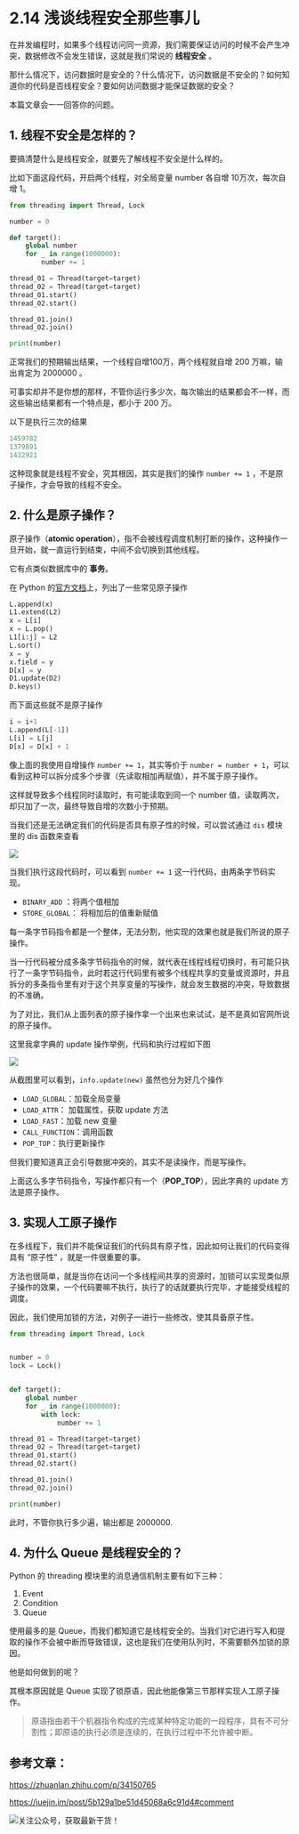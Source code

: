 # 2.14 浅谈线程安全那些事儿

在并发编程时，如果多个线程访问同一资源，我们需要保证访问的时候不会产生冲突，数据修改不会发生错误，这就是我们常说的 **线程安全** 。

那什么情况下，访问数据时是安全的？什么情况下，访问数据是不安全的？如何知道你的代码是否线程安全？要如何访问数据才能保证数据的安全？

本篇文章会一一回答你的问题。

## 1. 线程不安全是怎样的？

要搞清楚什么是线程安全，就要先了解线程不安全是什么样的。

比如下面这段代码，开启两个线程，对全局变量 number 各自增 10万次，每次自增 1。

```python
from threading import Thread, Lock

number = 0

def target():
    global number
    for _ in range(1000000):
        number += 1

thread_01 = Thread(target=target)
thread_02 = Thread(target=target)
thread_01.start()
thread_02.start()

thread_01.join()
thread_02.join()

print(number)
```

正常我们的预期输出结果，一个线程自增100万，两个线程就自增 200 万嘛，输出肯定为 2000000 。

可事实却并不是你想的那样，不管你运行多少次，每次输出的结果都会不一样，而这些输出结果都有一个特点是，都小于 200 万。

以下是执行三次的结果

```python
1459782
1379891
1432921
```

这种现象就是线程不安全，究其根因，其实是我们的操作 `number += 1` ，不是原子操作，才会导致的线程不安全。



## 2. 什么是原子操作？

原子操作（**atomic operation**），指不会被线程调度机制打断的操作，这种操作一旦开始，就一直运行到结束，中间不会切换到其他线程。

它有点类似数据库中的 **事务**。

在 Python 的[官方文档](https://docs.python.org/3.5/faq/library.html#what-kinds-of-global-value-mutation-are-thread-safe)上，列出了一些常见原子操作

```python
L.append(x)
L1.extend(L2)
x = L[i]
x = L.pop()
L1[i:j] = L2
L.sort()
x = y
x.field = y
D[x] = y
D1.update(D2)
D.keys()
```

而下面这些就不是原子操作

```python
i = i+1
L.append(L[-1])
L[i] = L[j]
D[x] = D[x] + 1
```

像上面的我使用自增操作 `number += 1`，其实等价于 `number = number + 1`，可以看到这种可以拆分成多个步骤（先读取相加再赋值），并不属于原子操作。

这样就导致多个线程同时读取时，有可能读取到同一个 number 值，读取两次，却只加了一次，最终导致自增的次数小于预期。

当我们还是无法确定我们的代码是否具有原子性的时候，可以尝试通过 `dis` 模块里的 dis 函数来查看

![](http://image.iswbm.com/20200506080445.png)

当我们执行这段代码时，可以看到 `number += 1` 这一行代码，由两条字节码实现。

- `BINARY_ADD` ：将两个值相加
- `STORE_GLOBAL`： 将相加后的值重新赋值

每一条字节码指令都是一个整体，无法分割，他实现的效果也就是我们所说的原子操作。

当一行代码被分成多条字节码指令的时候，就代表在线程线程切换时，有可能只执行了一条字节码指令，此时若这行代码里有被多个线程共享的变量或资源时，并且拆分的多条指令里有对于这个共享变量的写操作，就会发生数据的冲突，导致数据的不准确。

为了对比，我们从上面列表的原子操作拿一个出来也来试试，是不是真如官网所说的原子操作。

这里我拿字典的 update 操作举例，代码和执行过程如下图

![](http://image.iswbm.com/20200506081541.png)

从截图里可以看到，`info.update(new)` 虽然也分为好几个操作

- `LOAD_GLOBAL`：加载全局变量
- `LOAD_ATTR`： 加载属性，获取 update 方法
- `LOAD_FAST`：加载 new 变量
- `CALL_FUNCTION`：调用函数
- `POP_TOP`：执行更新操作

但我们要知道真正会引导数据冲突的，其实不是读操作，而是写操作。

上面这么多字节码指令，写操作都只有一个（**POP_TOP**），因此字典的 update 方法是原子操作。

## 3. 实现人工原子操作

在多线程下，我们并不能保证我们的代码具有原子性，因此如何让我们的代码变得具有 “原子性” ，就是一件很重要的事。

方法也很简单，就是当你在访问一个多线程间共享的资源时，加锁可以实现类似原子操作的效果，一个代码要嘛不执行，执行了的话就要执行完毕，才能接受线程的调度。

因此，我们使用加锁的方法，对例子一进行一些修改，使其具备原子性。

```python
from threading import Thread, Lock


number = 0
lock = Lock()


def target():
    global number
    for _ in range(1000000):
        with lock:
            number += 1

thread_01 = Thread(target=target)
thread_02 = Thread(target=target)
thread_01.start()
thread_02.start()

thread_01.join()
thread_02.join()

print(number)
```

此时，不管你执行多少遍，输出都是 2000000.



## 4. 为什么 Queue 是线程安全的？

Python 的 threading 模块里的消息通信机制主要有如下三种：

1. Event
2. Condition
3. Queue

使用最多的是 Queue，而我们都知道它是线程安全的。当我们对它进行写入和提取的操作不会被中断而导致错误，这也是我们在使用队列时，不需要额外加锁的原因。

他是如何做到的呢？

其根本原因就是 Queue 实现了锁原语，因此他能像第三节那样实现人工原子操作。

> 原语指由若干个机器指令构成的完成某种特定功能的一段程序，具有不可分割性；即原语的执行必须是连续的，在执行过程中不允许被中断。



## 参考文章：

https://zhuanlan.zhihu.com/p/34150765

https://juejin.im/post/5b129a1be51d45068a6c91d4#comment



![关注公众号，获取最新干货！](http://image.python-online.cn/image-20200320125724880.png)